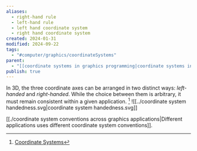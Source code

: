 ```yaml
---
aliases:
  - right-hand rule
  - left-hand rule
  - left hand coordinate system
  - right hand coordinate system
created: 2024-01-31
modified: 2024-09-22
tags:
  - "#computer/graphics/coordinateSystems"
parent:
  - "[[coordinate systems in graphics programming|coordinate systems in graphics programming]]"
publish: true
---
```

In 3D, the three coordinate axes can be arranged in two distinct ways: _left-handed_ and _right-handed_. While the choice between them is arbitrary, it must remain consistent within a given application. [^1]
![[../coordinate system handedness.svg|coordinate system handedness.svg]]

[^1]: [Coordinate Systems](https://pbr-book.org/4ed/Geometry_and_Transformations/Coordinate_Systems#CoordinateSystemHandedness)

[[./coordinate system conventions across graphics applications|Different applications uses different coordinate system conventions]].
